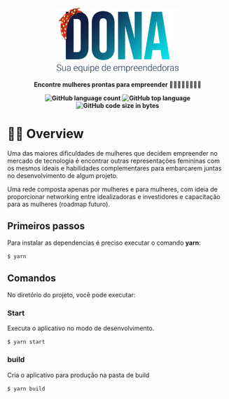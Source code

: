 <h4 align="center">

<img alt="logo" style="height:150px" src="images/Dona.png">

<p> Encontre mulheres prontas para empreender 👷‍♀️👩‍🏫👩‍💼👩‍🔬 </p>

<img alt="GitHub language count" src="https://img.shields.io/github/languages/count/thaiscristinabertoldo/Dona?style=flat-square">

<img alt="GitHub top language" src="https://img.shields.io/github/languages/top/thaiscristinabertoldo/Dona?style=flat-square">

<img alt="GitHub code size in bytes" src="https://img.shields.io/github/languages/code-size/thaiscristinabertoldo/Dona?style=flat-square">

</h4>

# 👩‍🔬 Overview

Uma das maiores dificuldades de mulheres que decidem empreender no mercado de tecnologia é encontrar outras representações femininas com os mesmos ideais e habilidades complementares para embarcarem juntas no desenvolvimento de algum projeto.

Uma rede composta apenas por mulheres e para mulheres, com ideia de proporcionar networking entre idealizadoras e investidores e capacitação para as mulheres (roadmap futuro).

## Primeiros passos

Para instalar as dependencias é preciso executar o comando **yarn**:

```
$ yarn
```

## Comandos

No diretório do projeto, você pode executar:

### **Start**

Executa o aplicativo no modo de desenvolvimento.

```
$ yarn start
```

### **build**

Cria o aplicativo para produção na pasta de build

```
$ yarn build
```
